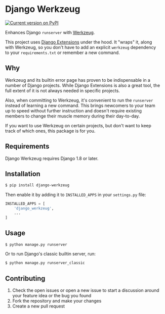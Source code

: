 Django Werkzeug
===============

[![Current version on PyPI](http://img.shields.io/pypi/v/django-werkzeug.svg)][pypi]

Enhances Django `runserver` with [Werkzeug][].

This project uses [Django Extensions][] under the hood. It "wraps" it, along
with Werkzeug, so you don't have to add an explicit `werkzeug` dependency
to your `requirements.txt` or remember a new command.


Why
---

Werkzeug and its builtin error page has proven to be indispensable in a number
of Django projects. While Django Extensions is also a great tool, the full
extent of it is not always needed in specific projects.

Also, when committing to Werkzeug, it's convenient to run the `runserver`
instead of learning a new command. This brings newcomers to your team up to
speed without further instruction and doesn't require existing members to
change their muscle memory during their day-to-day.

If you want to use Werkzeug on certain projects, but don't want to keep track
of which ones, this package is for you.


Requirements
------------

Django Werkzeug requires Django 1.8 or later.


Installation
------------

```bash
$ pip install django-werkzeug
```

Then enable it by adding it to `INSTALLED_APPS` in your `settings.py` file:

```python
INSTALLED_APPS = [
    'django_werkzeug',
    ...
]
```


Usage
-----

```bash
$ python manage.py runserver
```

Or to run Django's classic builtin server, run:

```bash
$ python manage.py runserver_classic
```


Contributing
------------

1. Check the open issues or open a new issue to start a discussion around
   your feature idea or the bug you found
2. Fork the repository and make your changes
3. Create a new pull request


[pypi]: http://pypi.python.org/pypi/django-werkzeug/
[werkzeug]: https://github.com/pallets/werkzeug
[django extensions]: https://github.com/django-extensions/django-extensions
